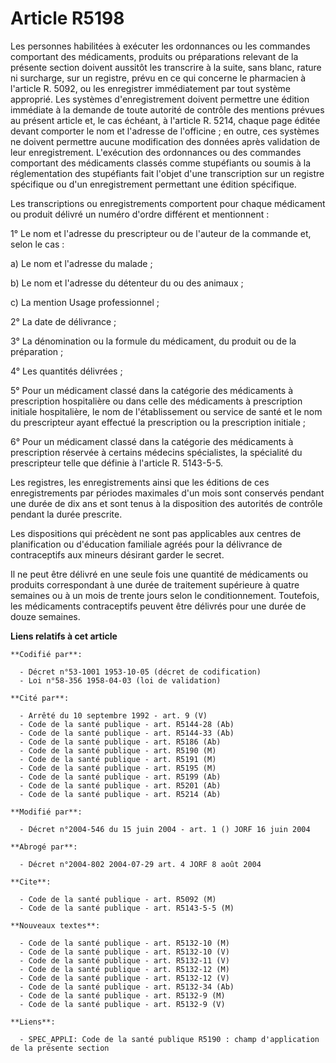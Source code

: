 # Article R5198

Les personnes habilitées à exécuter les ordonnances ou les commandes comportant des médicaments, produits ou préparations
relevant de la présente section doivent aussitôt les transcrire à la suite, sans blanc, rature ni surcharge, sur un registre,
prévu en ce qui concerne le pharmacien à l'article R. 5092, ou les enregistrer immédiatement par tout système approprié. Les
systèmes d'enregistrement doivent permettre une édition immédiate à la demande de toute autorité de contrôle des mentions
prévues au présent article et, le cas échéant, à l'article R. 5214, chaque page éditée devant comporter le nom et l'adresse
de l'officine ; en outre, ces systèmes ne doivent permettre aucune modification des données après validation de leur
enregistrement. L'exécution des ordonnances ou des commandes comportant des médicaments classés comme stupéfiants ou soumis à
la réglementation des stupéfiants fait l'objet d'une transcription sur un registre spécifique ou d'un enregistrement
permettant une édition spécifique.

Les transcriptions ou enregistrements comportent pour chaque médicament ou produit délivré un numéro d'ordre différent et
mentionnent :

1° Le nom et l'adresse du prescripteur ou de l'auteur de la commande et, selon le cas :

a) Le nom et l'adresse du malade ;

b) Le nom et l'adresse du détenteur du ou des animaux ;

c) La mention Usage professionnel ;

2° La date de délivrance ;

3° La dénomination ou la formule du médicament, du produit ou de la préparation ;

4° Les quantités délivrées ;

5° Pour un médicament classé dans la catégorie des médicaments à prescription hospitalière ou dans celle des médicaments à
prescription initiale hospitalière, le nom de l'établissement ou service de santé et le nom du prescripteur ayant effectué la
prescription ou la prescription initiale ;

6° Pour un médicament classé dans la catégorie des médicaments à prescription réservée à certains médecins spécialistes, la
spécialité du prescripteur telle que définie à l'article R. 5143-5-5.

Les registres, les enregistrements ainsi que les éditions de ces enregistrements par périodes maximales d'un mois sont
conservés pendant une durée de dix ans et sont tenus à la disposition des autorités de contrôle pendant la durée prescrite.

Les dispositions qui précèdent ne sont pas applicables aux centres de planification ou d'éducation familiale agréés pour la
délivrance de contraceptifs aux mineurs désirant garder le secret.

Il ne peut être délivré en une seule fois une quantité de médicaments ou produits correspondant à une durée de traitement
supérieure à quatre semaines ou à un mois de trente jours selon le conditionnement. Toutefois, les médicaments contraceptifs
peuvent être délivrés pour une durée de douze semaines.

**Liens relatifs à cet article**

	**Codifié par**:

	  - Décret n°53-1001 1953-10-05 (décret de codification)
	  - Loi n°58-356 1958-04-03 (loi de validation)

	**Cité par**:

	  - Arrêté du 10 septembre 1992 - art. 9 (V)
	  - Code de la santé publique - art. R5144-28 (Ab)
	  - Code de la santé publique - art. R5144-33 (Ab)
	  - Code de la santé publique - art. R5186 (Ab)
	  - Code de la santé publique - art. R5190 (M)
	  - Code de la santé publique - art. R5191 (M)
	  - Code de la santé publique - art. R5195 (M)
	  - Code de la santé publique - art. R5199 (Ab)
	  - Code de la santé publique - art. R5201 (Ab)
	  - Code de la santé publique - art. R5214 (Ab)

	**Modifié par**:

	  - Décret n°2004-546 du 15 juin 2004 - art. 1 () JORF 16 juin 2004

	**Abrogé par**:

	  - Décret n°2004-802 2004-07-29 art. 4 JORF 8 août 2004

	**Cite**:

	  - Code de la santé publique - art. R5092 (M)
	  - Code de la santé publique - art. R5143-5-5 (M)

	**Nouveaux textes**:

	  - Code de la santé publique - art. R5132-10 (M)
	  - Code de la santé publique - art. R5132-10 (V)
	  - Code de la santé publique - art. R5132-11 (V)
	  - Code de la santé publique - art. R5132-12 (M)
	  - Code de la santé publique - art. R5132-12 (V)
	  - Code de la santé publique - art. R5132-34 (Ab)
	  - Code de la santé publique - art. R5132-9 (M)
	  - Code de la santé publique - art. R5132-9 (V)

	**Liens**:

	  - SPEC_APPLI: Code de la santé publique R5190 : champ d'application de la présente section
